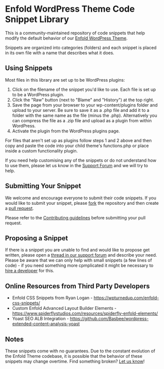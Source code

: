 Enfold WordPress Theme Code Snippet Library
========================

This is a community-maintained repository of code snippets that help modify the default behavior of our [Enfold WordPress Theme](https://themeforest.net/item/enfold-responsive-multipurpose-theme/4519990?ref=Kriesi).

Snippets are organized into categories (folders) and each snippet is placed in its own file with a name that describes what it does.

## Using Snippets

Most files in this library are set up to be WordPress plugins:

1. Click on the filename of the snippet you'd like to use. Each file is set up to be a WordPress plugin.
2. Click the "Raw" button (next to "Blame" and "History") at the top right.
3. Save the page from your browser to your wp-content/plugins folder and upload to your server. Be sure to save it as a .php file and add it to a folder with the same name as the file (minus the .php). Alternatively you can compress the file as a .zip file and upload as a plugin from within WordPress. 
4. Activate the plugin from the WordPress plugins page.

For files that aren't set up as plugins follow steps 1 and 2 above and then copy and paste the code into your child theme's functions.php or place inside a custom functionality plugin.

If you need help customising any of the snippets or do not understand how to use them, please let us know in the [Support Forum](http://www.kriesi.at/support/) and we will try to help.

## Submitting Your Snippet

We welcome and encourage everyone to submit their code snippets. If you would like to submit your snippet, please [fork](https://github.com/KriesiMedia/library/fork) the repository and then create a [pull request](https://github.com/KriesiMedia/library/compare/).

Please refer to the [Contributing guidelines](https://github.com/KriesiMedia/library/blob/master/CONTRIBUTING.md) before submitting your pull request.

## Proposing a Snippet

If there is a snippet you are unable to find and would like to propose get written, please open a [thread in our support forum](http://www.kriesi.at/support/) and describe your need. Please be aware that we can only help with small snippets (a few lines of code) - if you need something more cpmplicated it might be necessary to [hire a developer](http://www.kriesi.at/contact/customization) for this.

## Online Resources from Third Party Developers
* Enfold CSS Snippets from Ryan Logan - https://wpturnedup.com/enfold-css-snippets/ <br />
* Custom Enfold Advanced Layout Builder Elements - https://www.spiderflystudios.com/resources/spiderfly-enfold-elements/ <br />
* Yoast SEO ALB Integration - https://github.com/Basbee/wordpress-extended-content-analysis-yoast

## Notes

These snippets come with no guarantees. Due to the constant evolution of the Enfold Theme codebase, it is possible that the behavior of these snippets may change overtime. Find something broken? [Let us know](http://www.kriesi.at/support/)!
